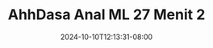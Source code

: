 --- 
title: "AhhDasa Anal ML 27 Menit 2"
description: "video   AhhDasa Anal ML 27 Menit 2 tiktok   terbaru"
date: 2024-10-10T12:13:31-08:00
file_code: "a7yb128mf2we"
draft: false
cover: "cz0f7vasvlzald85.jpg"
tags: ["AhhDasa", "Anal", "Menit", "bokep-indo", "bokep-viral", "bokep-ig"]
length: 1649
fld_id: "1482911"
foldername: "Ahh dasa  labilasa update"
categories: ["Ahh dasa  labilasa update"]
views: 3
---